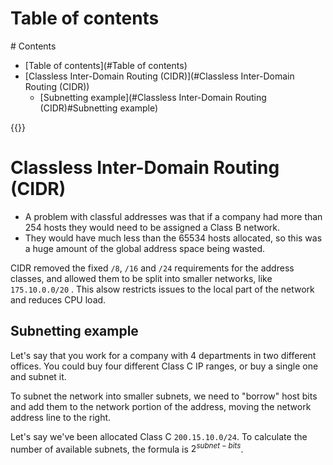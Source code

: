 # Table of contents
<div class='hidden'>
# Contents

- [Table of contents](#Table of contents)
- [Classless Inter-Domain Routing (CIDR)](#Classless Inter-Domain Routing (CIDR))
  - [Subnetting example](#Classless Inter-Domain Routing (CIDR)#Subnetting example)

</div>
{{<toc>}}


# Classless Inter-Domain Routing (CIDR)

- A problem with classful addresses was that if a company had more than 254
  hosts they would need to be assigned a Class B network.
- They would have much less than the 65534 hosts allocated, so this was a huge
  amount of the global address space being wasted.

CIDR removed the fixed `/8`, `/16` and `/24` requirements for the address
classes, and allowed them to be split into smaller networks, like
`175.10.0.0/20` . This alsow restricts issues to the local part of the network
and reduces CPU load.


## Subnetting example

Let's say that you work for a company with 4 departments in two different
offices. You could buy four different Class C IP ranges, or buy a single one
and subnet it.

To subnet the network into smaller subnets, we need to "borrow" host bits and
add them to the network portion of the address, moving the network address line
to the right.

Let's say we've been allocated Class C `200.15.10.0/24`. To calculate the
number of available subnets, the formula is $2^{subnet-bits}$.






